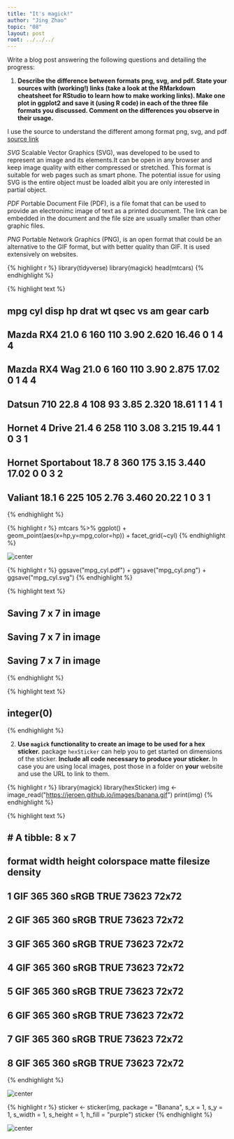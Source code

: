 ```yaml
---
title: "It's magick!"
author: "Jing Zhao"
topic: "08"
layout: post
root: ../../../
---
```


Write a blog post answering the following questions and detailing the progress: 

1. **Describe the difference between formats png, svg, and pdf. State your sources with (working!) links (take a look at the RMarkdown cheatsheet for RStudio to learn how to make working links). Make one plot in ggplot2 and save it (using R code) in each of the three file formats you discussed. Comment on the differences you observe in their usage.**

I use the source to understand the different among format png, svg, and pdf [source link](https://www.95visual.com/blog/svg-pdf-jpg-png-whats-the-difference)


*SVG*
Scalable Vector Graphics (SVG), was developed to be used to represent an image and its elements.It can be open in any browser and keep image quality with either compressed or stretched. This format is suitable for web pages such as smart phone. The potential issue for using SVG is the entire object must be loaded albit you are only interested in partial object.

*PDF*
Portable Document File (PDF), is a file fomat that can be used to provide an electronimc image of text as a printed document. The link can be embedded in the document and the file size are usually smaller than other graphic files.

*PNG*
Portable Network Graphics (PNG), is an open format that could be an alternative to the GIF format, but with  better quality than GIF. It is used extensively on websites.


{% highlight r %}
library(tidyverse)
library(magick)
head(mtcars)
{% endhighlight %}



{% highlight text %}
##                    mpg cyl disp  hp drat    wt  qsec vs am gear carb
## Mazda RX4         21.0   6  160 110 3.90 2.620 16.46  0  1    4    4
## Mazda RX4 Wag     21.0   6  160 110 3.90 2.875 17.02  0  1    4    4
## Datsun 710        22.8   4  108  93 3.85 2.320 18.61  1  1    4    1
## Hornet 4 Drive    21.4   6  258 110 3.08 3.215 19.44  1  0    3    1
## Hornet Sportabout 18.7   8  360 175 3.15 3.440 17.02  0  0    3    2
## Valiant           18.1   6  225 105 2.76 3.460 20.22  1  0    3    1
{% endhighlight %}



{% highlight r %}
mtcars %>% ggplot() + geom_point(aes(x=hp,y=mpg,color=hp)) + facet_grid(~cyl)
{% endhighlight %}

![center](../figure/08/JingZhao/unnamed-chunk-1-1.png)

{% highlight r %}
  ggsave("mpg_cyl.pdf") +
  ggsave("mpg_cyl.png") + 
  ggsave("mpg_cyl.svg")
{% endhighlight %}



{% highlight text %}
## Saving 7 x 7 in image
## Saving 7 x 7 in image
## Saving 7 x 7 in image
{% endhighlight %}



{% highlight text %}
## integer(0)
{% endhighlight %}


2. **Use `magick` functionality to create an image to be used for a hex sticker.**  package `hexSticker` can help you to get started on dimensions of the sticker. **Include all code necessary to produce your sticker.** In case you are using local images, post those in a folder on **your** website and use the URL to link to them.



{% highlight r %}
library(magick)
library(hexSticker)
img <- image_read("https://jeroen.github.io/images/banana.gif")
print(img)
{% endhighlight %}



{% highlight text %}
## # A tibble: 8 x 7
##   format width height colorspace matte filesize density
##   <chr>  <int>  <int> <chr>      <lgl>    <int> <chr>  
## 1 GIF      365    360 sRGB       TRUE     73623 72x72  
## 2 GIF      365    360 sRGB       TRUE     73623 72x72  
## 3 GIF      365    360 sRGB       TRUE     73623 72x72  
## 4 GIF      365    360 sRGB       TRUE     73623 72x72  
## 5 GIF      365    360 sRGB       TRUE     73623 72x72  
## 6 GIF      365    360 sRGB       TRUE     73623 72x72  
## 7 GIF      365    360 sRGB       TRUE     73623 72x72  
## 8 GIF      365    360 sRGB       TRUE     73623 72x72
{% endhighlight %}

![center](../figure/08/JingZhao/unnamed-chunk-2-1.gif)

{% highlight r %}
sticker <- sticker(img, package = "Banana", s_x = 1, s_y = 1, s_width = 1, s_height = 1, h_fill = "purple")
sticker
{% endhighlight %}

![center](../figure/08/JingZhao/unnamed-chunk-2-3.png)





